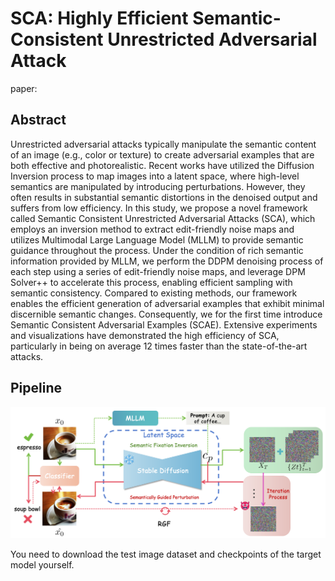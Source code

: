 # SCA: Highly Efficient Semantic-Consistent Unrestricted Adversarial Attack
paper: 
## Abstract
Unrestricted adversarial attacks typically manipulate the semantic content of an image (e.g., color or texture) to create adversarial examples that are both effective and photorealistic. Recent works have utilized the Diffusion Inversion process to map images into a latent space, where high-level semantics are manipulated by introducing perturbations. However, they often results in substantial semantic distortions in the denoised output and suffers from low efficiency. In this study, we propose a novel framework called Semantic Consistent Unrestricted Adversarial Attacks (SCA), which employs an inversion method to extract edit-friendly noise maps and utilizes Multimodal Large Language Model (MLLM) to provide semantic guidance throughout the process. Under the condition of rich semantic information provided by MLLM, we perform the DDPM denoising process of each step using a series of edit-friendly noise maps, and leverage DPM Solver++ to accelerate this process, enabling efficient sampling with semantic consistency. Compared to existing methods, our framework enables the efficient generation of adversarial examples that exhibit minimal discernible semantic changes. Consequently, we for the first time introduce Semantic Consistent Adversarial Examples (SCAE). Extensive experiments and visualizations have demonstrated the high efficiency of SCA, particularly in being on average 12 times faster than the state-of-the-art attacks.

## Pipeline
![pipeline](pipeline.png)


You need to download the test image dataset and checkpoints of the target model yourself.
